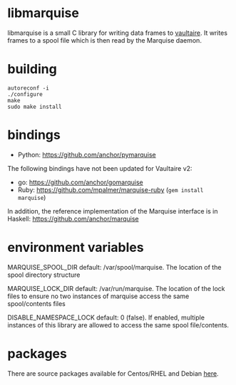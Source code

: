 libmarquise
===========

libmarquise is a small C library for writing data frames to
[vaultaire][0]. It writes frames to a spool file which is then read by
the Marquise daemon.

building
========

	autoreconf -i
	./configure
	make
	sudo make install

bindings
========

 - Python: https://github.com/anchor/pymarquise

The following bindings have not been updated for Vaultaire v2:

 - go: https://github.com/anchor/gomarquise
 - Ruby: https://github.com/mpalmer/marquise-ruby (`gem install marquise`)

In addition, the reference implementation of the Marquise interface is in
Haskell: https://github.com/anchor/marquise

environment variables
========

MARQUISE_SPOOL_DIR
  default: /var/spool/marquise. The location of the spool directory structure

MARQUISE_LOCK_DIR
  default: /var/run/marquise. The location of the lock files to ensure no two
  instances of marquise access the same spool/contents files

DISABLE_NAMESPACE_LOCK
  default: 0 (false). If enabled, multiple instances of this library are
  allowed to access the same spool file/contents.

packages
========

There are source packages available for Centos/RHEL and Debian
[here][1].

[0]: https://github.com/anchor/vaultaire
[1]: https://github.com/anchor/packages

